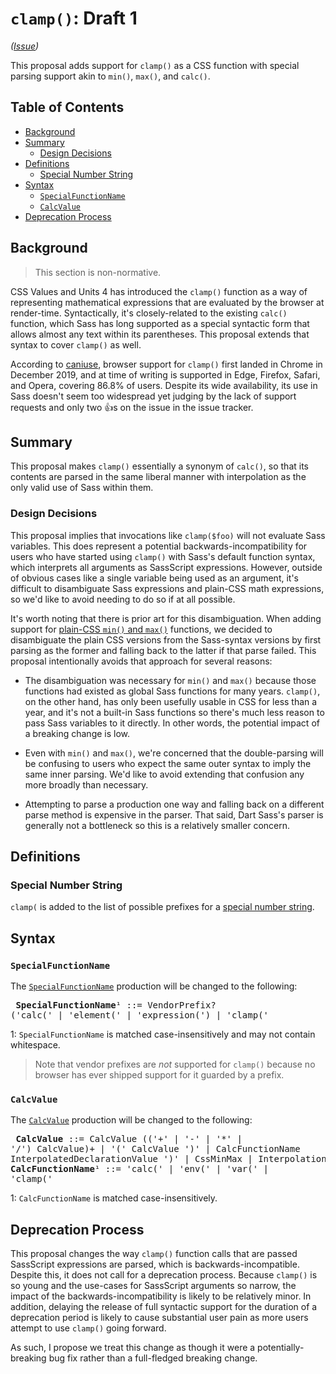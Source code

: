 # `clamp()`: Draft 1

*([Issue](https://github.com/sass/sass/issues/2860))*

This proposal adds support for `clamp()` as a CSS function with special parsing
support akin to `min()`, `max()`, and `calc()`.

## Table of Contents

* [Background](#background)
* [Summary](#summary)
  * [Design Decisions](#design-decisions)
* [Definitions](#definitions)
  * [Special Number String](#special-number-string)
* [Syntax](#syntax)
  * [`SpecialFunctionName`](#specialfunctionname)
  * [`CalcValue`](#calcvalue)
* [Deprecation Process](#deprecation-process)

## Background

> This section is non-normative.

CSS Values and Units 4 has introduced the `clamp()` function as a way of
representing mathematical expressions that are evaluated by the browser at
render-time. Syntactically, it's closely-related to the existing `calc()`
function, which Sass has long supported as a special syntactic form that allows
almost any text within its parentheses. This proposal extends that syntax to
cover `clamp()` as well.

According to [caniuse], browser support for `clamp()` first landed in Chrome in
December 2019, and at time of writing is supported in Edge, Firefox, Safari, and
Opera, covering 86.8% of users. Despite its wide availability, its use in Sass
doesn't seem too widespread yet judging by the lack of support requests and only
two 👍s on the issue in the issue tracker.

[caniuse]: https://caniuse.com/mdn-css_types_clamp

## Summary

This proposal makes `clamp()` essentially a synonym of `calc()`, so that its
contents are parsed in the same liberal manner with interpolation as the only
valid use of Sass within them.

### Design Decisions

This proposal implies that invocations like `clamp($foo)` will not evaluate Sass
variables. This does represent a potential backwards-incompatibility for users
who have started using `clamp()` with Sass's default function syntax, which
interprets all arguments as SassScript expressions. However, outside of obvious
cases like a single variable being used as an argument, it's difficult to
disambiguate Sass expressions and plain-CSS math expressions, so we'd like to
avoid needing to do so if at all possible.

It's worth noting that there is prior art for this disambiguation. When adding
support for [plain-CSS `min()` and `max()`] functions, we decided to
disambiguate the plain CSS versions from the Sass-syntax versions by first
parsing as the former and falling back to the latter if that parse failed. This
proposal intentionally avoids that approach for several reasons:

* The disambiguation was necessary for `min()` and `max()` because those
  functions had existed as global Sass functions for many years. `clamp()`, on
  the other hand, has only been usefully usable in CSS for less than a year, and
  it's not a built-in Sass functions so there's much less reason to pass Sass
  variables to it directly. In other words, the potential impact of a breaking
  change is low.

* Even with `min()` and `max()`, we're concerned that the double-parsing will be
  confusing to users who expect the same outer syntax to imply the same inner
  parsing. We'd like to avoid extending that confusion any more broadly than
  necessary.

* Attempting to parse a production one way and falling back on a different parse
  method is expensive in the parser. That said, Dart Sass's parser is generally
  not a bottleneck so this is a relatively smaller concern.

[plain-CSS `min()` and `max()`]: ../accepted/min-max.md

## Definitions

### Special Number String

`clamp(` is added to the list of possible prefixes for a [special number
string].

[special number string]: ../spec/functions.md#special-number-string

## Syntax

### `SpecialFunctionName`

The [`SpecialFunctionName`] production will be changed to the following:

[`SpecialFunctionName`]: ../spec/syntax.md#specialfunctionexpression

<x><pre>
**SpecialFunctionName**¹ ::= VendorPrefix? ('calc(' | 'element(' | 'expression(')
                           | 'clamp('
</pre></x>

1: `SpecialFunctionName` is matched case-insensitively and may not contain
   whitespace.

> Note that vendor prefixes are *not* supported for `clamp()` because no browser
> has ever shipped support for it guarded by a prefix.

### `CalcValue`

The [`CalcValue`] production will be changed to the following:

[`CalcValue`]: ../spec/syntax.md#minmaxexpression

<x><pre>
**CalcValue**         ::= CalcValue (('+' | '-' | '*' | '/') CalcValue)+
&#32;                   | '(' CalcValue ')'
&#32;                   | CalcFunctionName InterpolatedDeclarationValue ')'
&#32;                   | CssMinMax
&#32;                   | Interpolation
&#32;                   | Number
**CalcFunctionName**¹ ::= 'calc(' | 'env(' | 'var(' | 'clamp('
</pre></x>

1: `CalcFunctionName` is matched case-insensitively.

## Deprecation Process

This proposal changes the way `clamp()` function calls that are passed
SassScript expressions are parsed, which is backwards-incompatible. Despite
this, it does not call for a deprecation process. Because `clamp()` is so young
and the use-cases for SassScript arguments so narrow, the impact of the
backwards-incompatibility is likely to be relatively minor. In addition,
delaying the release of full syntactic support for the duration of a deprecation
period is likely to cause substantial user pain as more users attempt to use
`clamp()` going forward.

As such, I propose we treat this change as though it were a potentially-breaking
bug fix rather than a full-fledged breaking change.
